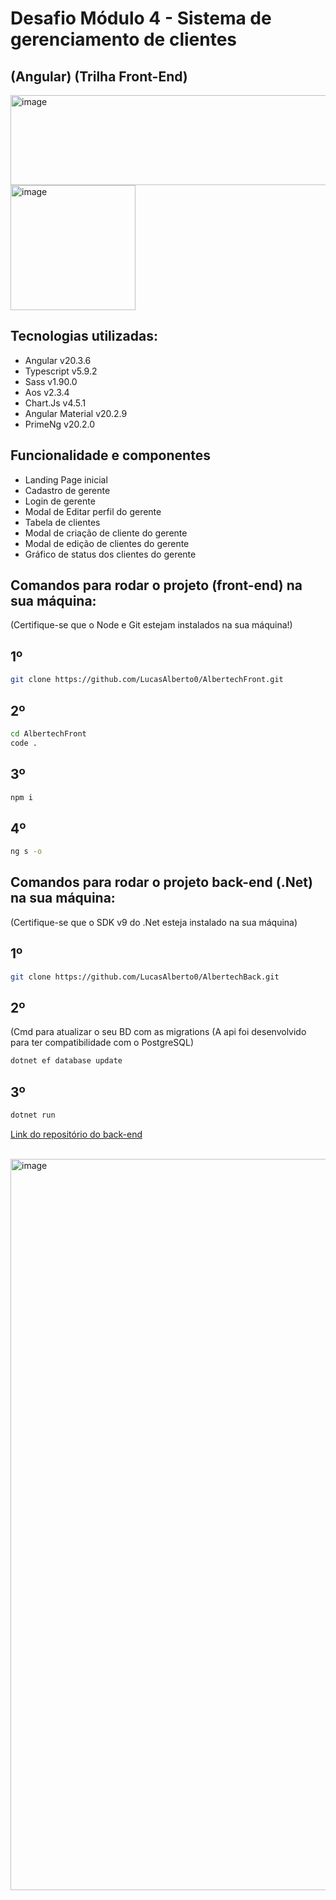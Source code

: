 # Desafio Módulo 4 - Sistema de gerenciamento de clientes 
## (Angular) (Trilha Front-End)

<img width="804" height="144" alt="image" src="https://github.com/user-attachments/assets/e6888e49-bde9-40ee-b53f-ed51945547cf" />

<br>

<img width="200" height="200" alt="image" src="https://github.com/user-attachments/assets/38a1c173-4cfe-48a3-9ac7-4c0554fe1911" />

## Tecnologias utilizadas:
- Angular v20.3.6
- Typescript v5.9.2
- Sass v1.90.0
- Aos v2.3.4
- Chart.Js v4.5.1
- Angular Material v20.2.9
- PrimeNg v20.2.0

## Funcionalidade e componentes
- Landing Page inicial
- Cadastro de gerente
- Login de gerente 
- Modal de Editar perfil do gerente
- Tabela de clientes
- Modal de criação de cliente do gerente
- Modal de edição de clientes do gerente
- Gráfico de status dos clientes do gerente

## Comandos para rodar o projeto (front-end) na sua máquina:
(Certifique-se que o Node e Git estejam instalados na sua máquina!)


## 1º
```bash
git clone https://github.com/LucasAlberto0/AlbertechFront.git
```

## 2º
```bash
cd AlbertechFront
code .
```

## 3º
```bash
npm i
```

## 4º
```bash
ng s -o
```

## Comandos para rodar o projeto back-end (.Net) na sua máquina:
(Certifique-se que o SDK v9 do .Net esteja instalado na sua máquina)

## 1º

```bash
git clone https://github.com/LucasAlberto0/AlbertechBack.git
```

## 2º
(Cmd para atualizar o seu BD com as migrations (A api foi desenvolvido para ter compatibilidade com o PostgreSQL) 
```bash
dotnet ef database update
```

## 3º 

```bash
dotnet run
```
[Link do repositório do back-end](https://github.com/LucasAlberto0/AlbertechBack.git)

<br>
<img width="2180" height="1170" alt="image" src="https://github.com/user-attachments/assets/4f6b5d0f-14e7-4999-8809-51ab6696bbbc" />
